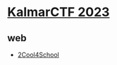# [KalmarCTF 2023](https://ctftime.org/event/1878/)

## web
* [2Cool4School](./2Cool4School/README.md)

